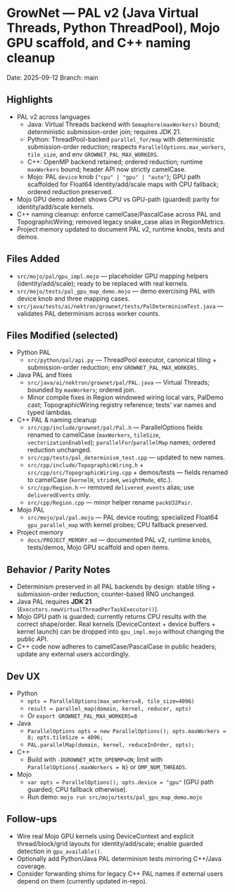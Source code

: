 # GrowNet — PAL v2 (Java Virtual Threads, Python ThreadPool), Mojo GPU scaffold, and C++ naming cleanup

Date: 2025-09-12
Branch: main

## Highlights
- PAL v2 across languages
  - Java: Virtual Threads backend with `Semaphore(maxWorkers)` bound; deterministic submission-order join; requires JDK 21.
  - Python: ThreadPool-backed `parallel_for/map` with deterministic submission-order reduction; respects `ParallelOptions.max_workers`, `tile_size`, and env `GROWNET_PAL_MAX_WORKERS`.
  - C++: OpenMP backend retained; ordered reduction; runtime `maxWorkers` bound; header API now strictly camelCase.
  - Mojo: PAL `device` knob (`"cpu" | "gpu" | "auto"`); GPU path scaffolded for Float64 identity/add/scale maps with CPU fallback; ordered reduction preserved.
- Mojo GPU demo added: shows CPU vs GPU-path (guarded) parity for identity/add/scale kernels.
- C++ naming cleanup: enforce camelCase/PascalCase across PAL and TopographicWiring; removed legacy snake_case alias in RegionMetrics.
- Project memory updated to document PAL v2, runtime knobs, tests and demos.

## Files Added
- `src/mojo/pal/gpu_impl.mojo` — placeholder GPU mapping helpers (identity/add/scale); ready to be replaced with real kernels.
- `src/mojo/tests/pal_gpu_map_demo.mojo` — demo exercising PAL with device knob and three mapping cases.
- `src/java/tests/ai/nektron/grownet/tests/PalDeterminismTest.java` — validates PAL determinism across worker counts.

## Files Modified (selected)
- Python PAL
  - `src/python/pal/api.py` — ThreadPool executor, canonical tiling + submission-order reduction; env `GROWNET_PAL_MAX_WORKERS`.
- Java PAL and fixes
  - `src/java/ai/nektron/grownet/pal/PAL.java` — Virtual Threads; bounded by `maxWorkers`; ordered join.
  - Minor compile fixes in Region windowed wiring local vars, PalDemo cast; TopographicWiring registry reference; tests’ var names and typed lambdas.
- C++ PAL & naming cleanup
  - `src/cpp/include/grownet/pal/Pal.h` — ParallelOptions fields renamed to camelCase (`maxWorkers`, `tileSize`, `vectorizationEnabled`); `parallelFor`/`parallelMap` names; ordered reduction unchanged.
  - `src/cpp/tests/pal_determinism_test.cpp` — updated to new names.
  - `src/cpp/include/TopographicWiring.h` + `src/cpp/src/TopographicWiring.cpp` + demos/tests — fields renamed to camelCase (`kernelH`, `strideH`, `weightMode`, etc.).
  - `src/cpp/Region.h` — removed `delivered_events` alias; use `deliveredEvents` only.
  - `src/cpp/Region.cpp` — minor helper rename `packU32Pair`.
- Mojo PAL
  - `src/mojo/pal/pal.mojo` — PAL device routing; specialized Float64 `gpu_parallel_map` with kernel probes; CPU fallback preserved.
- Project memory
  - `docs/PROJECT_MEMORY.md` — documented PAL v2, runtime knobs, tests/demos, Mojo GPU scaffold and open items.

## Behavior / Parity Notes
- Determinism preserved in all PAL backends by design: stable tiling + submission-order reduction; counter-based RNG unchanged.
- Java PAL requires **JDK 21** (`Executors.newVirtualThreadPerTaskExecutor()`).
- Mojo GPU path is guarded; currently returns CPU results with the correct shape/order. Real kernels (DeviceContext + device buffers + kernel launch) can be dropped into `gpu_impl.mojo` without changing the public API.
- C++ code now adheres to camelCase/PascalCase in public headers; update any external users accordingly.

## Dev UX
- Python
  - `opts = ParallelOptions(max_workers=8, tile_size=4096)`
  - `result = parallel_map(domain, kernel, reducer, opts)`
  - Or `export GROWNET_PAL_MAX_WORKERS=8`
- Java
  - `ParallelOptions opts = new ParallelOptions(); opts.maxWorkers = 8; opts.tileSize = 4096;`
  - `PAL.parallelMap(domain, kernel, reduceInOrder, opts);`
- C++
  - Build with `-DGROWNET_WITH_OPENMP=ON`; limit with `ParallelOptions{.maxWorkers = N}` or `OMP_NUM_THREADS`.
- Mojo
  - `var opts = ParallelOptions(); opts.device = "gpu"` (GPU path guarded; CPU fallback otherwise).
  - Run demo: `mojo run src/mojo/tests/pal_gpu_map_demo.mojo`

## Follow-ups
- Wire real Mojo GPU kernels using DeviceContext and explicit thread/block/grid layouts for identity/add/scale; enable guarded detection in `gpu_available()`.
- Optionally add Python/Java PAL determinism tests mirroring C++/Java coverage.
- Consider forwarding shims for legacy C++ PAL names if external users depend on them (currently updated in-repo).

